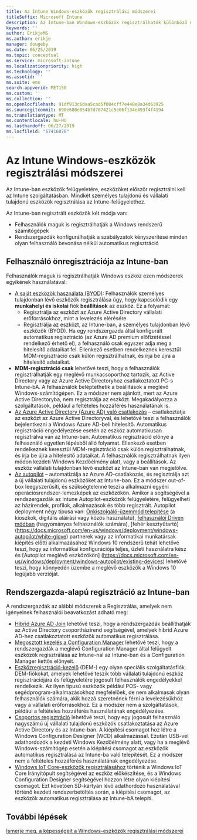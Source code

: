 ```yaml
---
title: Az Intune Windows-eszközök regisztrálási módszerei
titleSuffix: Microsoft Intune
description: Az Intune-ban Windows-eszközök regisztrálhatók különböző módjait
keywords: ''
author: ErikjeMS
ms.author: erikje
manager: dougeby
ms.date: 06/25/2019
ms.topic: conceptual
ms.service: microsoft-intune
ms.localizationpriority: high
ms.technology: ''
ms.assetid: ''
ms.suite: ems
search.appverid: MET150
ms.custom: ''
ms.collection: ''
ms.openlocfilehash: 91df913c6daa5cad5f004cff7e448e8a34d63925
ms.sourcegitcommit: 690e680e854b7d707421c5e06f134e493f4f4194
ms.translationtype: MT
ms.contentlocale: hu-HU
ms.lasthandoff: 06/27/2019
ms.locfileid: "67416878"
---
```

# <a name="intune-enrollment-methods-for-windows-devices"></a>Az Intune Windows-eszközök regisztrálási módszerei

Az Intune-ban eszközök felügyeletére, eszközöket először regisztrálni kell az Intune szolgáltatásban. Mindkét személyes tulajdonú és vállalati tulajdonú eszközök regisztrálása az Intune-felügyelethez. 

Az Intune-ban regisztrált eszközök két módja van:
- Felhasználók maguk is regisztrálhatják a Windows rendszerű számítógépek 
- Rendszergazdák konfigurálhatják a szabályzatok kényszerítése minden olyan felhasználó bevonása nélkül automatikus regisztráció

## <a name="user-self-enrollment-in-intune"></a>Felhasználó önregisztrációja az Intune-ban

Felhasználók maguk is regisztrálhatják Windows eszköz ezen módszerek egyikének használatával:

- [A saját eszközök használata (BYOD)](https://docs.microsoft.com/intune-user-help/enroll-windows-10-device): Felhasználók személyes tulajdonban lévő eszközök regisztrálása úgy, hogy kapcsolódik egy **munkahelyi és iskolai** fiók **beállítások** az eszköz. Ez a folyamat:
    - Regisztrálja az eszközt az Azure Active Directory vállalati erőforrásokhoz, mint a levelezés elérésére.
    - Regisztrálja az eszközt, az Intune-ban, a személyes tulajdonban lévő eszközök (BYOD).
Ha egy rendszergazda által konfigurált automatikus regisztráció (az Azure AD premium előfizetéssel rendelkező érhető el), a felhasználó csak egyszer adja meg a hitelesítő adataikat fel. Ellenkező esetben rendelkeznek keresztül MDM-regisztráció csak külön regisztrálhatnak, és írja be újra a hitelesítő adataikat.  
- **MDM-regisztráció csak** lehetővé teszi, hogy a felhasználók regisztrálhatják egy meglévő munkacsoporthoz tartozik, az Active Directory vagy az Azure Active Directoryhoz csatlakoztatott PC-s Intune-bA. A felhasználók beléptethetik a beállítások a meglévő Windows-számítógépen. Ez a módszer nem ajánlott, mert az Azure Active Directoryba, nem regisztrálja az eszközt. Megakadályozza a szolgáltatások, például a feltételes hozzáférés használatának is.
- [Az Azure Active Directory (Azure AD) való csatlakozás](https://docs.microsoft.com/azure/active-directory/user-help/user-help-join-device-on-network) – csatlakoztatja az eszközt az Azure Active Directoryval, és lehetővé teszi a felhasználók bejelentkezni a Windows Azure AD-beli hitelesítő. Automatikus regisztráció engedélyezése esetén az eszköz automatikusan regisztrálva van az Intune-ban. Automatikus regisztráció előnye a felhasználó egyetlen lépésből álló folyamat. Ellenkező esetben rendelkeznek keresztül MDM-regisztráció csak külön regisztrálhatnak, és írja be újra a hitelesítő adataikat. A felhasználók regisztrálhatnak ilyen módon kezdeti Windows Kezdőélmény alatt, vagy a beállítások. Az eszköz vállalati tulajdonban lévő eszközt az Intune-ban van megjelölve.
- [Az autopilot](enrollment-autopilot.md) – automatizálja az Azure AD-csatlakozás, és regisztrálja azt a új vállalati tulajdonú eszközöket az Intune-ban. Ez a módszer out-of-box leegyszerűsíti, és szükségtelenné teszi a alkalmazni egyéni operációsrendszer-lemezképek az eszközökön. Amikor a segítségével a rendszergazdák az Intune Autopilot-eszközök felügyeletére, felügyelheti az házirendek, profilok, alkalmazások és több regisztrált.  Autopilot deployment négy típusa van: [Önkiszolgáló-üzemmód telepítése](https://docs.microsoft.com/windows/deployment/windows-autopilot/self-deploying) (a kioszkok, digitális aláírási vagy közös használatú), [felhasználói Driven módban](https://docs.microsoft.com/windows/deployment/windows-autopilot/user-driven) (hagyományos felhasználók számára), [fehér kesztyűtartó] (https://docs.microsoft.com/en-us/windows/deployment/windows-autopilot/white-glove) partnerek vagy az informatikai munkatársak kiépítés előtti alkalmazásához Windows 10 rendszerű tehát lehetővé teszi, hogy az informatikai konfigurációja teljes, üzleti használatra kész és [Autopilot meglévő eszközökön] (https://docs.microsoft.com/en-us/windows/deployment/windows-autopilot/existing-devices) lehetővé teszi, hogy könnyedén üzembe a meglévő eszközök a Windows 10 legújabb verzióját.

## <a name="administrator-based-enrollment-in-intune"></a>Rendszergazda-alapú regisztráció az Intune-ban

A rendszergazdák az alábbi módszerek a Regisztrálás, amelyek nem igényelnek felhasználói beavatkozást adható meg:

- [Hibrid Azure AD Join](https://docs.microsoft.com/windows/client-management/mdm/enroll-a-windows-10-device-automatically-using-group-policy) lehetővé teszi, hogy a rendszergazdák beállíthatják az Active Directory csoportházirend segítségével, amelyek hibrid Azure AD-hez csatlakoztatott eszközök automatikus regisztrálása. 
- [Megosztott kezelés a Configuration Manager](https://docs.microsoft.com/sccm/comanage/overview) lehetővé teszi, hogy a rendszergazdák a meglévő Configuration Manager által felügyelt eszközök regisztrálása az Intune-nal az Intune-ban és a Configuration Manager kettős előnyeit. 
- [Eszközregisztráció-kezelő](device-enrollment-manager-enroll.md) (DEM-) egy olyan speciális szolgáltatásfiók. DEM-fiókokat, amelyek lehetővé teszik több vállalati tulajdonú eszköz regisztrációjára és felügyeletére jogosult felhasználók engedélyekkel rendelkezik. Az ilyen típusú eszközök például POS- vagy segédprogram-alkalmazásokhoz megfelelőek, de nem alkalmasak olyan felhasználók számára, akik hozzá szeretnének férni a levelezésükhöz vagy a vállalati erőforrásokhoz. Ez a módszer nem a szolgáltatások, például a feltételes hozzáférés használatának engedélyezése. 
- [Csoportos regisztráció](windows-bulk-enroll.md) lehetővé teszi, hogy egy jogosult felhasználó nagyszámú új vállalati tulajdonú eszközök csatlakoztatása az Azure Active Directory és az Intune-ban. A kiépítési csomagot hoz létre a Windows Configuration Designer (WCD) alkalmazással. Ezután USB-vel adathordozók a kezdeti Windows Kezdőélmény alatt, vagy ha a meglévő Windows-számítógép esetén a kiépítési csomagot az eszközök automatikus regisztrálása az Intune-ba való telepítését. Ez a módszer nem a feltételes hozzáférés használatának engedélyezése. 
- [Windows IoT Core-eszközök regisztrálásához](https://docs.microsoft.com/en-us/windows/iot-core/manage-your-device/intunedeviceenrollment) történik a Windows IoT Core Irányítópult segítségével az eszköz előkészítése, és a Windows Configuration Designer segítségével hozzon létre olyan kiépítési csomagot. Ezt követően SD-kártyán lévő adathordozó használatával történő kezdeti rendszerbetöltés során, a kiépítési csomagot, az eszközök automatikus regisztrálása az Intune-bA telepíti.

## <a name="next-steps"></a>További lépések

[Ismerje meg, a képességeit a Windows-eszközök regisztrálási módszerei](enrollment-method-capab.md)
